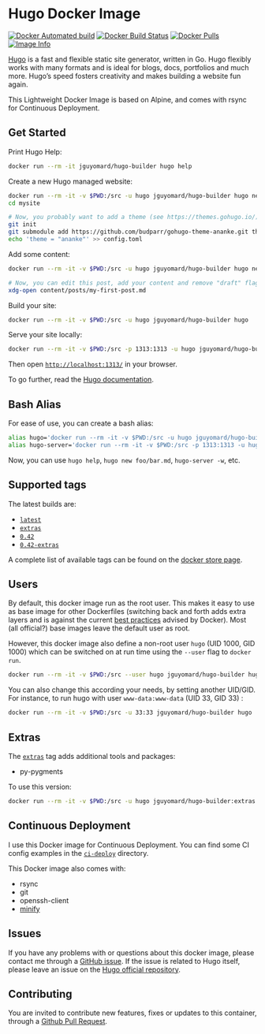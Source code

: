 # Hugo Docker Image

[![Docker Automated build](https://img.shields.io/docker/automated/jguyomard/hugo-builder.svg)](https://store.docker.com/community/images/jguyomard/hugo-builder)
[![Docker Build Status](https://img.shields.io/docker/build/jguyomard/hugo-builder.svg)](https://store.docker.com/community/images/jguyomard/hugo-builder/builds)
[![Docker Pulls](https://img.shields.io/docker/pulls/jguyomard/hugo-builder.svg)](https://store.docker.com/community/images/jguyomard/hugo-builder)
[![Image Info](https://images.microbadger.com/badges/image/jguyomard/hugo-builder.svg)](https://microbadger.com/images/jguyomard/hugo-builder)

[Hugo](https://gohugo.io/) is a fast and flexible static site generator, written in Go.
Hugo flexibly works with many formats and is ideal for blogs, docs, portfolios and much more.
Hugo’s speed fosters creativity and makes building a website fun again.

This Lightweight Docker Image is based on Alpine, and comes with rsync for Continuous Deployment.

## Get Started

Print Hugo Help:

```bash
docker run --rm -it jguyomard/hugo-builder hugo help
```

Create a new Hugo managed website:

```bash
docker run --rm -it -v $PWD:/src -u hugo jguyomard/hugo-builder hugo new site mysite
cd mysite

# Now, you probably want to add a theme (see https://themes.gohugo.io/):
git init
git submodule add https://github.com/budparr/gohugo-theme-ananke.git themes/ananke;
echo 'theme = "ananke"' >> config.toml
```

Add some content:

```bash
docker run --rm -it -v $PWD:/src -u hugo jguyomard/hugo-builder hugo new posts/my-first-post.md

# Now, you can edit this post, add your content and remove "draft" flag:
xdg-open content/posts/my-first-post.md
```

Build your site:

```bash
docker run --rm -it -v $PWD:/src -u hugo jguyomard/hugo-builder hugo
```

Serve your site locally:

```bash
docker run --rm -it -v $PWD:/src -p 1313:1313 -u hugo jguyomard/hugo-builder hugo server -w --bind=0.0.0.0
```

Then open [`http://localhost:1313/`](http://localhost:1313/) in your browser.

To go further, read the [Hugo documentation](https://gohugo.io/documentation/).

## Bash Alias

For ease of use, you can create a bash alias:

```bash
alias hugo='docker run --rm -it -v $PWD:/src -u hugo jguyomard/hugo-builder hugo'
alias hugo-server='docker run --rm -it -v $PWD:/src -p 1313:1313 -u hugo jguyomard/hugo-builder hugo server --bind 0.0.0.0'
```

Now, you can use `hugo help`, `hugo new foo/bar.md`, `hugo-server -w`, etc.

## Supported tags

The latest builds are:

- [`latest`](https://github.com/jguyomard/docker-hugo/blob/master/Dockerfile)
- [`extras`](https://github.com/jguyomard/docker-hugo/blob/master/extras/Dockerfile)
- [`0.42`](https://github.com/jguyomard/docker-hugo/blob/v0.42/Dockerfile)
- [`0.42-extras`](https://github.com/jguyomard/docker-hugo/blob/v0.42/extras/Dockerfile)

A complete list of available tags can be found on the [docker store page](https://store.docker.com/community/images/jguyomard/hugo-builder/tags).

## Users

By default, this docker image run as the root user. This makes it easy to use as base image for other Dockerfiles (switching back and forth adds extra layers and is against the current [best practices](https://docs.docker.com/engine/userguide/eng-image/dockerfile_best-practices/#user) advised by Docker). Most (all official?) base images leave the default user as root.

However, this docker image also define a non-root user `hugo` (UID 1000, GID 1000) which can be switched on at run time using the `--user` flag to `docker run`.

```bash
docker run --rm -it -v $PWD:/src --user hugo jguyomard/hugo-builder hugo
```

You can also change this according your needs, by setting another UID/GID. For instance, to run hugo with user `www-data:www-data` (UID 33, GID 33) :

```bash
docker run --rm -it -v $PWD:/src -u 33:33 jguyomard/hugo-builder hugo
```

## Extras

The [`extras`](https://github.com/jguyomard/docker-hugo/blob/master/extras/Dockerfile) tag adds additional tools and packages:

- py-pygments

To use this version:

```bash
docker run --rm -it -v $PWD:/src -u hugo jguyomard/hugo-builder:extras hugo
```

## Continuous Deployment

I use this Docker image for Continuous Deployment. You can find some CI config examples in the [`ci-deploy`](https://github.com/jguyomard/docker-hugo/tree/master/ci-deploy) directory.

This Docker image also comes with:

- rsync
- git
- openssh-client
- [minify](https://github.com/tdewolff/minify)

## Issues

If you have any problems with or questions about this docker image, please contact me through a [GitHub issue](https://github.com/jguyomard/docker-hugo/issues).
If the issue is related to Hugo itself, please leave an issue on the [Hugo official repository](https://github.com/spf13/hugo).

## Contributing

You are invited to contribute new features, fixes or updates to this container, through a [Github Pull Request](https://github.com/jguyomard/docker-hugo/pulls).
